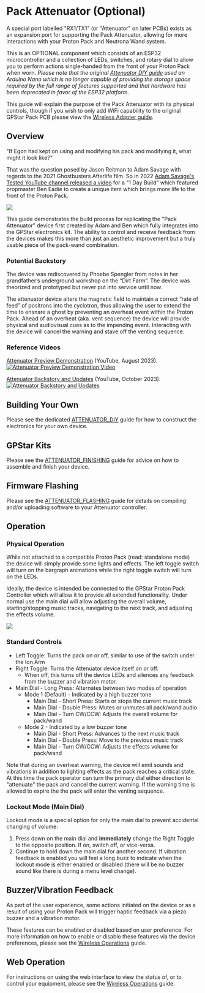 # Pack Attenuator (Optional)

A special port labelled "RX1/TX1" (or "Attenuator" on later PCBs) exists as an expansion port for supporting the Pack Attenuator, allowing for more interactions with your Proton Pack and Neutrona Wand system.

This is an OPTIONAL component which consists of an ESP32 microcontroller and a collection of LEDs, switches, and rotary dial to allow you to perform actions single-handed from the front of your Proton Pack when worn. *Please note that the original [Attenuator DIY guide](ATTENUATOR_DIY.md) used an Arduino Nano which is no longer capable of providing the storage space required by the full range of features supported and that hardware has been deprecated in favor of the ESP32 platform.*

This guide will explain the purpose of the Pack Attenuator with its physical controls, though if you wish to only add WiFi capability to the original GPStar Pack PCB please view the [Wireless Adapter guide](WIRELESS.md).

## Overview

"If Egon had kept on using and modifying his pack and modifying it, what might it look like?"

That was the question posed by Jason Reitman to Adam Savage with regards to the 2021 Ghostbusters Afterlife film. So in 2022 [Adam Savage's Tested YouTube channel released a video](https://www.youtube.com/watch?v=dloSR3a57IA) for a "1 Day Build" which featured propmaster Ben Eadie to create a unique item which brings more life to the front of the Proton Pack.

![](images/Attenuator_XRay.png)

This guide demonstrates the build process for replicating the "Pack Attenuator" device first created by Adam and Ben which fully integrates into the GPStar electronics kit. The ability to control and receive feedback from the devices makes this more than just an aesthetic improvement but a truly usable piece of the pack-wand combination.

### Potential Backstory

The device was rediscovered by Phoebe Spengler from notes in her grandfather’s underground workshop on the “Dirt Farm”. The device was theorized and prototyped but never put into service until now.

The attenuator device alters the magnetic field to maintain a correct “rate of feed” of positrons into the cyclotron, thus allowing the user to extend the time to ensnare a ghost by preventing an overheat event within the Proton Pack. Ahead of an overheat (aka. vent sequence) the device will provide physical and audiovisual cues as to the impending event. Interacting with the device will cancel the warning and stave off the venting sequence.

### Reference Videos

[Attenuator Preview Demonstration](https://www.youtube.com/watch?v=k-u7S7Ctcbc) (YouTube, August 2023).
[![Attenuator Preview Demonstration Video](https://img.youtube.com/vi/k-u7S7Ctcbc/maxresdefault.jpg)](https://www.youtube.com/watch?v=k-u7S7Ctcbc)

[Attenuator Backstory and Updates](https://www.youtube.com/watch?v=BLHyUAcyqoI) (YouTube, October 2023).
[![Attenuator Backstory and Updates](https://img.youtube.com/vi/BLHyUAcyqoI/maxresdefault.jpg)](https://www.youtube.com/watch?v=BLHyUAcyqoI)

## Building Your Own

Please see the dedicated [ATTENUATOR_DIY](ATTENUATOR_DIY.md) guide for how to construct the electronics for your own device.

## GPStar Kits

Please see the [ATTENUATOR_FINISHING](ATTENUATOR_FINISHING.md) guide for advice on how to assemble and finish your device.

## Firmware Flashing

Please see the [ATTENUATOR_FLASHING](ATTENUATOR_FLASHING.md) guide for details on compiling and/or uploading software to your Attenuator controller.

## Operation

### Physical Operation

While not attached to a compatible Proton Pack (read: standalone mode) the device will simply provide some lights and effects. The left toggle switch will turn on the bargraph animations while the right toggle switch will turn on the LEDs.

Ideally, the device is intended be connected to the GPStar Proton Pack Controller which will allow it to provide all extended functionality. Under normal use the main dial will allow adjusting the overall volume, starting/stopping music tracks, navigating to the next track, and adjusting the effects volume.

![](images/Attenuator_Render.png)

### Standard Controls

* Left Toggle: Turns the pack on or off, similar to use of the switch under the Ion Arm
* Right Toggle: Turns the Attenuator device itself on or off.
	* When off, this turns off the device LEDs and silences any feedback from the buzzer and vibration motor.
* Main Dial - Long Press: Alternates between two modes of operation
	* Mode 1 (Default) - Indicated by a high buzzer tone
		* Main Dial - Short Press: Starts or stops the current music track
 		* Main Dial - Double Press: Mutes or unmutes all pack/wand audio
		* Main Dial - Turn CW/CCW: Adjusts the overall volume for pack/wand
	* Mode 2 - Indicated by a low buzzer tone
		* Main Dial - Short Press: Advances to the next music track
 		* Main Dial - Double Press: Move to the previous music track
		* Main Dial - Turn CW/CCW: Adjusts the effects volume for pack/wand

Note that during an overheat warning, the device will emit sounds and vibrations in addition to lighting effects as the pack reaches a critical state. At this time the pack operator can turn the primary dial either direction to "attenuate" the pack and cancel the current warning. If the warning time is allowed to expire the the pack will enter the venting sequence.

### Lockout Mode (Main Dial)

Lockout mode is a special option for only the main dial to prevent accidental changing of volume:

1) Press down on the main dial and **immediately** change the Right Toggle to the opposite position. If on, switch off, or vice-versa.
1) Continue to hold down the main dial for another second. If vibration feedback is enabled you will feel a long buzz to indicate when the lockout mode is either enabled or disabled (there will be no buzzer sound like there is during a menu level change).

## Buzzer/Vibration Feedback

As part of the user experience, some actions initiated on the device or as a result of using your Proton Pack will trigger haptic feedback via a piezo buzzer and a vibration motor.

These features can be enabled or disabled based on user preference. For more information on how to enable or disable these features via the device preferences, please see the [Wireless Operations](WIRELESS_OPERATION.md) guide.

## Web Operation

For instructions on using the web interface to view the status of, or to control your equipment, please see the [Wireless Operations](WIRELESS_OPERATION.md) guide.
